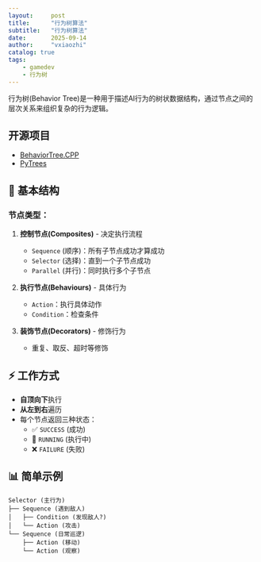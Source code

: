 ```yaml
---
layout:     post
title:      "行为树算法"
subtitle:   "行为树算法"
date:       2025-09-14
author:     "vxiaozhi"
catalog: true
tags:
    - gamedev
    - 行为树
---
```


行为树(Behavior Tree)​​ 是一种用于描述AI行为的树状数据结构，通过节点之间的层次关系来组织复杂的行为逻辑。

## 开源项目

- [BehaviorTree.CPP](https://github.com/BehaviorTree/BehaviorTree.CPP)
- [PyTrees](https://github.com/splintered-reality/py_trees)


## 🌳 基本结构

### 节点类型：

1. **控制节点(Composites)** - 决定执行流程
   - `Sequence` (顺序)：所有子节点成功才算成功
   - `Selector` (选择)：直到一个子节点成功
   - `Parallel` (并行)：同时执行多个子节点

2. **执行节点(Behaviours)** - 具体行为
   - `Action`：执行具体动作
   - `Condition`：检查条件

3. **装饰节点(Decorators)** - 修饰行为
   - 重复、取反、超时等修饰

## ⚡ 工作方式

- **自顶向下**执行
- **从左到右**遍历
- 每个节点返回三种状态：
  - ✅ `SUCCESS` (成功)
  - 🔄 `RUNNING` (执行中)
  - ❌ `FAILURE` (失败)


## 📊 简单示例

```
Selector (主行为)
├── Sequence (遇到敌人)
│   ├── Condition (发现敌人?)
│   └── Action (攻击)
└── Sequence (日常巡逻)
    ├── Action (移动)
    └── Action (观察)
```

